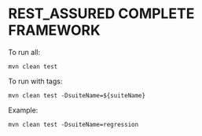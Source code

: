 # REST_ASSURED COMPLETE FRAMEWORK

To run all:

    mvn clean test

To run with tags:

    mvn clean test -DsuiteName=${suiteName}

Example:

    mvn clean test -DsuiteName=regression
